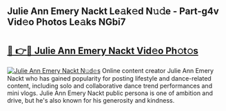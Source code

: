 ## Julie Ann Emery Nackt Le𝚊k𝚎d N𝚞𝚍e - Part-g4v Vid𝚎o Photos Le𝚊ks NGbi7

# <h2><a href="http://fb9iuxp.evod.top/?m=Julie+Ann+Emery+Nackt">🔗 👉🔴 Julie Ann Emery Nackt Vid𝚎o Ph𝚘t𝚘s</a></h2>

[![Julie Ann Emery Nackt N𝚞d𝚎s](https://i.imgur.com/8V9OHl7.gif)](http://fb9iuxp.evod.top/?m=Julie+Ann+Emery+Nackt)
Online content creator Julie Ann Emery Nackt who has gained popularity for posting lifestyle and dance-related content, including solo and collaborative dance trend performances and mini vlogs. Julie Ann Emery Nackt public persona is one of ambition and drive, but he's also known for his generosity and kindness. 
